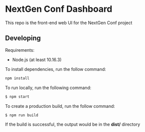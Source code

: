 # NextGen Conf Dashboard

This repo is the front-end web UI for the NextGen Conf project

## Developing

Requirements:

- Node.js (at least 10.16.3)

To install dependencies, run the follow command:

```sh
npm install
```

To run locally, run the following command:

```sh
$ npm start
```

To create a production build, run the follow command:

```sh
$ npm run build
```

If the build is successful, the output would be in the **dist/** directory
